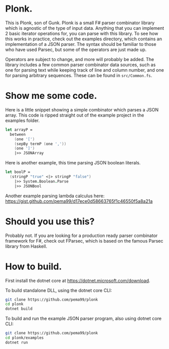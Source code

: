 # Plonk.
This is Plonk, son of Gunk. Plonk is a small F# parser combinator library which is agnostic of the type of input data. Anything that you can implement 2 basic iterator operations for, you can parse with this library. To see how this works in practice, check out the examples directory, which contains an implementation of a JSON parser. The syntax should be familiar to those who have used Parsec, but some of the operators are just made up. 

Operators are subject to change, and more will probably be added. The library includes a few common parser combinator data sources, such as one for parsing text while keeping track of line and column number, and one for parsing arbitrary sequences. These can be found in `src/Common.fs`.

# Show me some code.
Here is a little snippet showing a simple combinator which parses a JSON array. This code is ripped straight out of the example project in the examples folder.
```fsharp
let arrayP =
  between
    (one '[') 
    (sepBy termP (one ','))
    (one ']')
    |>> JSONArray
```
Here is another example, this time parsing JSON boolean literals.
```fsharp
let boolP = 
  (stringP "true" <|> stringP "false")
    |>> System.Boolean.Parse
    |>> JSONBool
```

Another example parsing lambda calculus here:
https://gist.github.com/pema99/d17ece0d58663765f1c46550f5a8a21a

# Should you use this?
Probably not. If you are looking for a production ready parser combinator framework for F#, check out FParsec, which is based on the famous Parsec library from Haskell.

# How to build.
First install the dotnet core at https://dotnet.microsoft.com/download.

To build standalone DLL, using the dotnet core CLI:
```sh
git clone https://github.com/pema99/plonk
cd plonk
dotnet build
```
To build and run the example JSON parser program, also using dotnet core CLI:
```sh
git clone https://github.com/pema99/plonk
cd plonk/examples
dotnet run
```
